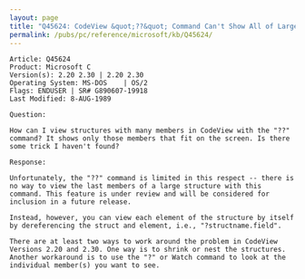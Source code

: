 ```yaml
---
layout: page
title: "Q45624: CodeView &quot;??&quot; Command Can't Show All of Large Structures"
permalink: /pubs/pc/reference/microsoft/kb/Q45624/
---
```


	Article: Q45624
	Product: Microsoft C
	Version(s): 2.20 2.30 | 2.20 2.30
	Operating System: MS-DOS    | OS/2
	Flags: ENDUSER | SR# G890607-19918
	Last Modified: 8-AUG-1989
	
	Question:
	
	How can I view structures with many members in CodeView with the "??"
	command? It shows only those members that fit on the screen. Is there
	some trick I haven't found?
	
	Response:
	
	Unfortunately, the "??" command is limited in this respect -- there is
	no way to view the last members of a large structure with this
	command. This feature is under review and will be considered for
	inclusion in a future release.
	
	Instead, however, you can view each element of the structure by itself
	by dereferencing the struct and element, i.e., "?structname.field".
	
	There are at least two ways to work around the problem in CodeView
	Versions 2.20 and 2.30. One way is to shrink or nest the structures.
	Another workaround is to use the "?" or Watch command to look at the
	individual member(s) you want to see.
